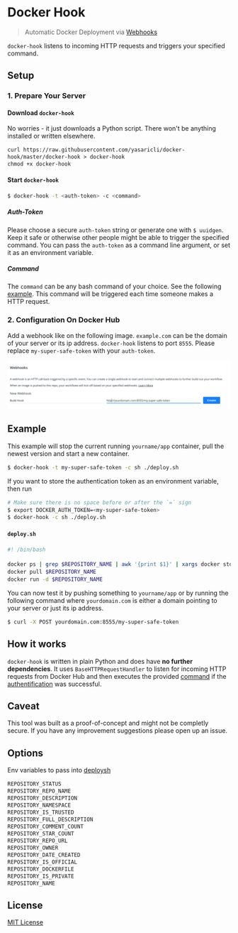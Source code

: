 # Docker Hook

> Automatic Docker Deployment via [Webhooks](https://docs.docker.com/docker-hub/repos/#webhooks)

`docker-hook` listens to incoming HTTP requests and triggers your specified command.

## Setup

### 1. Prepare Your Server

#### Download `docker-hook`

No worries - it just downloads a Python script. There won't be anything installed or written elsewhere.

    curl https://raw.githubusercontent.com/yasaricli/docker-hook/master/docker-hook > docker-hook
    chmod +x docker-hook

#### Start `docker-hook`

```sh
$ docker-hook -t <auth-token> -c <command>
```

##### Auth-Token

Please choose a secure `auth-token` string or generate one with `$ uuidgen`. Keep it safe or otherwise other people might be able to trigger the specified command. You can pass the `auth-token` as a command line argument, or set it as an environment variable.

##### Command

The `command` can be any bash command of your choice. See the following [example](#example). This command will be triggered each time someone makes a HTTP request.

### 2. Configuration On Docker Hub

Add a webhook like on the following image. `example.com` can be the domain of your server or its ip address. `docker-hook` listens to port `8555`. Please replace `my-super-safe-token` with your `auth-token`.

![](dockerhub.png)

## Example

This example will stop the current running `yourname/app` container, pull the newest version and start a new container.

```sh
$ docker-hook -t my-super-safe-token -c sh ./deploy.sh
```

If you want to store the authentication token as an environment variable, then run
```sh
# Make sure there is no space before or after the `=` sign
$ export DOCKER_AUTH_TOKEN=<my-super-safe-token>
$ docker-hook -c sh ./deploy.sh
```
#### `deploy.sh`

```sh
#! /bin/bash

docker ps | grep $REPOSITORY_NAME | awk '{print $1}' | xargs docker stop
docker pull $REPOSITORY_NAME
docker run -d $REPOSITORY_NAME
```

You can now test it by pushing something to `yourname/app` or by running the following command where `yourdomain.com` is either a domain pointing to your server or just its ip address.

```sh
$ curl -X POST yourdomain.com:8555/my-super-safe-token
```

## How it works

`docker-hook` is written in plain Python and does have **no further dependencies**. It uses `BaseHTTPRequestHandler` to listen for incoming HTTP requests from Docker Hub and then executes the provided [command](#command) if the [authentification](#auth-token) was successful.

## Caveat

This tool was built as a proof-of-concept and might not be completly secure. If you have any improvement suggestions please open up an issue.

## Options

Env variables to pass into [deploysh](#deploysh)

```
REPOSITORY_STATUS
REPOSITORY_REPO_NAME
REPOSITORY_DESCRIPTION
REPOSITORY_NAMESPACE
REPOSITORY_IS_TRUSTED
REPOSITORY_FULL_DESCRIPTION
REPOSITORY_COMMENT_COUNT
REPOSITORY_STAR_COUNT
REPOSITORY_REPO_URL
REPOSITORY_OWNER
REPOSITORY_DATE_CREATED
REPOSITORY_IS_OFFICIAL
REPOSITORY_DOCKERFILE
REPOSITORY_IS_PRIVATE
REPOSITORY_NAME
```

## License

[MIT License](http://opensource.org/licenses/MIT)
